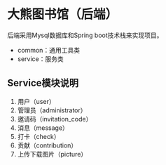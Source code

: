 # 大熊图书馆（后端）

后端采用Mysql数据库和Spring boot技术栈来实现项目。

- common：通用工具类
- service：服务类



## Service模块说明

1. 用户（user）
2. 管理员（administrator）
3. 邀请码（invitation_code）
4. 消息（message）
5. 打卡（check）
6. 贡献（contribution）
7. 上传下载图片（picture）
